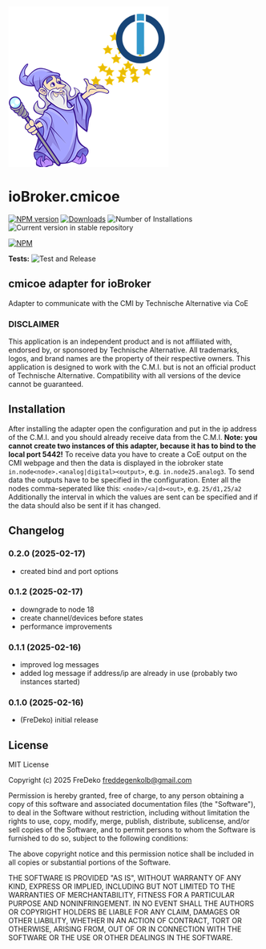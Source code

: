 ![Logo](admin/cmicoe.png)
# ioBroker.cmicoe

[![NPM version](https://img.shields.io/npm/v/iobroker.cmicoe.svg)](https://www.npmjs.com/package/iobroker.cmicoe)
[![Downloads](https://img.shields.io/npm/dm/iobroker.cmicoe.svg)](https://www.npmjs.com/package/iobroker.cmicoe)
![Number of Installations](https://iobroker.live/badges/cmicoe-installed.svg)
![Current version in stable repository](https://iobroker.live/badges/cmicoe-stable.svg)

[![NPM](https://nodei.co/npm/iobroker.cmicoe.png?downloads=true)](https://nodei.co/npm/iobroker.cmicoe/)

**Tests:** ![Test and Release](https://github.com/FreDeko06/ioBroker.cmicoe/workflows/Test%20and%20Release/badge.svg)

## cmicoe adapter for ioBroker

Adapter to communicate with the CMI by Technische Alternative via CoE

### DISCLAIMER

This application is an independent product and is not affiliated with, endorsed by, or sponsored by Technische Alternative. All trademarks, logos, and brand names are the property of their respective owners.
This application is designed to work with the C.M.I. but is not an official product of Technische Alternative. Compatibility with all versions of the device cannot be guaranteed.

## Installation

After installing the adapter open the configuration and put in the ip address of the C.M.I. and you should already receive data from the C.M.I.
**Note: you cannot create two instances of this adapter, because it has to bind to the local port 5442!**
To receive data you have to create a CoE output on the CMI webpage and then the data is displayed in the iobroker state ```in.node<node>.<analog|digital><output>```, e.g. ```in.node25.analog3```.
To send data the outputs have to be specified in the configuration. Enter all the nodes comma-seperated like this: ```<node>/<a|d><out>```, e.g. ```25/d1,25/a2```
Additionally the interval in which the values are sent can be specified and if the data should also be sent if it has changed.

## Changelog
### 0.2.0 (2025-02-17)
* created bind and port options

### 0.1.2 (2025-02-17)
* downgrade to node 18
* create channel/devices before states
* performance improvements

### 0.1.1 (2025-02-16)
* improved log messages
* added log message if address/ip are already in use (probably two instances started)

### 0.1.0 (2025-02-16)
* (FreDeko) initial release

## License
MIT License

Copyright (c) 2025 FreDeko <freddegenkolb@gmail.com>

Permission is hereby granted, free of charge, to any person obtaining a copy
of this software and associated documentation files (the "Software"), to deal
in the Software without restriction, including without limitation the rights
to use, copy, modify, merge, publish, distribute, sublicense, and/or sell
copies of the Software, and to permit persons to whom the Software is
furnished to do so, subject to the following conditions:

The above copyright notice and this permission notice shall be included in all
copies or substantial portions of the Software.

THE SOFTWARE IS PROVIDED "AS IS", WITHOUT WARRANTY OF ANY KIND, EXPRESS OR
IMPLIED, INCLUDING BUT NOT LIMITED TO THE WARRANTIES OF MERCHANTABILITY,
FITNESS FOR A PARTICULAR PURPOSE AND NONINFRINGEMENT. IN NO EVENT SHALL THE
AUTHORS OR COPYRIGHT HOLDERS BE LIABLE FOR ANY CLAIM, DAMAGES OR OTHER
LIABILITY, WHETHER IN AN ACTION OF CONTRACT, TORT OR OTHERWISE, ARISING FROM,
OUT OF OR IN CONNECTION WITH THE SOFTWARE OR THE USE OR OTHER DEALINGS IN THE
SOFTWARE.
